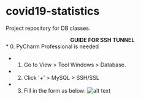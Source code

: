 # covid19-statistics
Project repository for DB classes. 

<div align = center><b>GUIDE FOR SSH TUNNEL</b></div>
* 0. PyCharm Professional is needed

* 1. Go to View > Tool Windows > Database.
* 2. Click '+' > MySQL > SSH/SSL
* 3. Fill in the form as below:
![alt text](https://github.com/mmuravytskyi/covid19-statistics/blob/main/readme/SSHtun.png)
